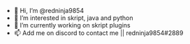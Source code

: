 - 👋 Hi, I’m @redninja9854
- 👀 I’m interested in skript, java and python
- 🌱 I’m currently working on skript plugins
- 📫 Add me on discord to contact me || redninja9854#2889

<!---
redninja9854/redninja9854 is a ✨ special ✨ repository because its `README.md` (this file) appears on your GitHub profile.
You can click the Preview link to take a look at your changes.
--->
